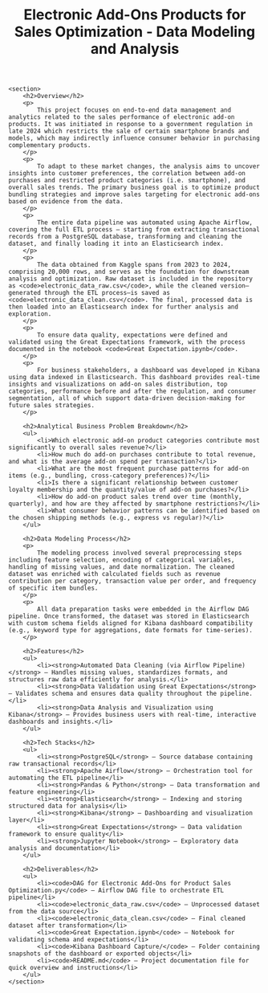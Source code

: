 <!DOCTYPE html>
<html lang="id">
<head>
    <meta charset="UTF-8">
    <meta name="viewport" content="width=device-width, initial-scale=1.0">
    <title>Electronic Add-Ons Products for Sales Optimization</title>
</head>
<body>
    <header>
        <h1>Electronic Add-Ons Products for Sales Optimization - Data Modeling and Analysis</h1>
    </header>

    <section>
        <h2>Overview</h2>
        <p>
            This project focuses on end-to-end data management and analytics related to the sales performance of electronic add-on products. It was initiated in response to a government regulation in late 2024 which restricts the sale of certain smartphone brands and models, which may indirectly influence consumer behavior in purchasing complementary products.
        </p>   
        <p>
            To adapt to these market changes, the analysis aims to uncover insights into customer preferences, the correlation between add-on purchases and restricted product categories (i.e. smartphone), and overall sales trends. The primary business goal is to optimize product bundling strategies and improve sales targeting for electronic add-ons based on evidence from the data.
        </p>
        <p>
            The entire data pipeline was automated using Apache Airflow, covering the full ETL process — starting from extracting transactional records from a PostgreSQL database, transforming and cleaning the dataset, and finally loading it into an Elasticsearch index. 
        </p>    
        <p>
            The data obtained from Kaggle spans from 2023 to 2024, comprising 20,000 rows, and serves as the foundation for downstream analysis and optimization. Raw dataset is included in the repository as <code>electronic_data_raw.csv</code>, while the cleaned version—generated through the ETL process—is saved as <code>electronic_data_clean.csv</code>. The final, processed data is then loaded into an Elasticsearch index for further analysis and exploration.
        </p>
        <p>
            To ensure data quality, expectations were defined and validated using the Great Expectations framework, with the process documented in the notebook <code>Great Expectation.ipynb</code>.
        </p>
        <p>
            For business stakeholders, a dashboard was developed in Kibana using data indexed in Elasticsearch. This dashboard provides real-time insights and visualizations on add-on sales distribution, top categories, performance before and after the regulation, and consumer segmentation, all of which support data-driven decision-making for future sales strategies.
        </p>

        <h2>Analytical Business Problem Breakdown</h2>
        <ul>
            <li>Which electronic add-on product categories contribute most significantly to overall sales revenue?</li>
            <li>How much do add-on purchases contribute to total revenue, and what is the average add-on spend per transaction?</li>
            <li>What are the most frequent purchase patterns for add-on items (e.g., bundling, cross-category preferences)?</li>
            <li>Is there a significant relationship between customer loyalty membership and the quantity/value of add-on purchases?</li>
            <li>How do add-on product sales trend over time (monthly, quarterly), and how are they affected by smartphone restrictions?</li>
            <li>What consumer behavior patterns can be identified based on the chosen shipping methods (e.g., express vs regular)?</li>
        </ul>

        <h2>Data Modeling Process</h2>
        <p>
            The modeling process involved several preprocessing steps including feature selection, encoding of categorical variables, handling of missing values, and date normalization. The cleaned dataset was enriched with calculated fields such as revenue contribution per category, transaction value per order, and frequency of specific item bundles.
        </p>
        <p>
            All data preparation tasks were embedded in the Airflow DAG pipeline. Once transformed, the dataset was stored in Elasticsearch with custom schema fields aligned for Kibana dashboard compatibility (e.g., keyword type for aggregations, date formats for time-series).
        </p>

        <h2>Features</h2>
        <ul>
            <li><strong>Automated Data Cleaning (via Airflow Pipeline)</strong> – Handles missing values, standardizes formats, and structures raw data efficiently for analysis.</li>
            <li><strong>Data Validation using Great Expectations</strong> – Validates schema and ensures data quality throughout the pipeline.</li>
            <li><strong>Data Analysis and Visualization using Kibana</strong> – Provides business users with real-time, interactive dashboards and insights.</li>
        </ul>

        <h2>Tech Stacks</h2>
        <ul>
            <li><strong>PostgreSQL</strong> – Source database containing raw transactional records</li>
            <li><strong>Apache Airflow</strong> – Orchestration tool for automating the ETL pipeline</li>
            <li><strong>Pandas & Python</strong> – Data transformation and feature engineering</li>
            <li><strong>Elasticsearch</strong> – Indexing and storing structured data for analysis</li>
            <li><strong>Kibana</strong> – Dashboarding and visualization layer</li>
            <li><strong>Great Expectations</strong> – Data validation framework to ensure quality</li>
            <li><strong>Jupyter Notebook</strong> – Exploratory data analysis and documentation</li>
        </ul>

        <h2>Deliverables</h2>
        <ul>
            <li><code>DAG for Electronic Add-Ons for Product Sales Optimization.py</code> – Airflow DAG file to orchestrate ETL pipeline</li>
            <li><code>electronic_data_raw.csv</code> – Unprocessed dataset from the data source</li>
            <li><code>electronic_data_clean.csv</code> – Final cleaned dataset after transformation</li>
            <li><code>Great Expectation.ipynb</code> – Notebook for validating schema and expectations</li>
            <li><code>Kibana Dashboard Capture/</code> – Folder containing snapshots of the dashboard or exported objects</li>
            <li><code>README.md</code> – Project documentation file for quick overview and instructions</li>
        </ul>
    </section>
</body>
</html>
